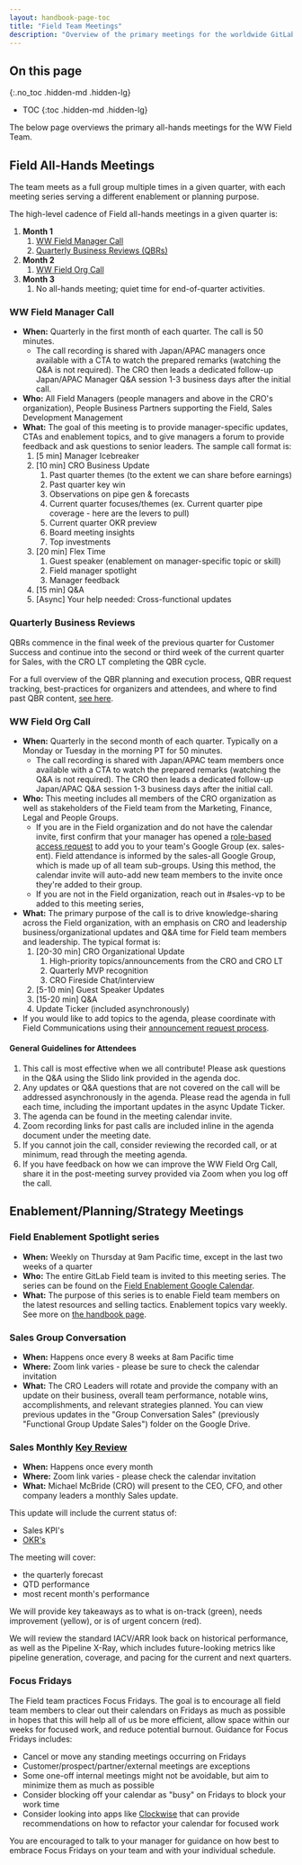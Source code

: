 ```yaml
---
layout: handbook-page-toc
title: "Field Team Meetings"
description: "Overview of the primary meetings for the worldwide GitLab Field team"
---
```


## On this page
{:.no_toc .hidden-md .hidden-lg}

- TOC
{:toc .hidden-md .hidden-lg}

The below page overviews the primary all-hands meetings for the WW Field Team. 

## Field All-Hands Meetings
The team meets as a full group multiple times in a given quarter, with each meeting series serving a different enablement or planning purpose. 

The high-level cadence of Field all-hands meetings in a given quarter is: 

1. **Month 1**
   1. [WW Field Manager Call](/handbook/sales/sales-meetings/#ww-field-manager-call)
   1. [Quarterly Business Reviews (QBRs)](/handbook/sales/sales-meetings/#quarterly-business-reviews)
1. **Month 2**
   1. [WW Field Org Call](/handbook/sales/sales-meetings/#ww-field-org-call)
1. **Month 3**
   1. No all-hands meeting; quiet time for end-of-quarter activities.

### WW Field Manager Call

* **When:** Quarterly in the first month of each quarter. The call is 50 minutes.
   * The call recording is shared with Japan/APAC managers once available with a CTA to watch the prepared remarks (watching the Q&A is not required). The CRO then leads a dedicated follow-up Japan/APAC Manager Q&A session 1-3 business days after the initial call. 
* **Who:** All Field Managers (people managers and above in the CRO's organization), People Business Partners supporting the Field, Sales Development Management
* **What:** The goal of this meeting is to provide manager-specific updates, CTAs and enablement topics, and to give managers a forum to provide feedback and ask questions to senior leaders. The sample call format is: 
   1. [5 min] Manager Icebreaker 
   1. [10 min] CRO Business Update 
      1. Past quarter themes (to the extent we can share before earnings)
      1. Past quarter key win
      1. Observations on pipe gen & forecasts
      1. Current quarter focuses/themes (ex. Current quarter pipe coverage - here are the levers to pull)
      1. Current quarter OKR preview
      1. Board meeting insights
      1. Top investments
   1. [20 min] Flex Time 
      1. Guest speaker (enablement on manager-specific topic or skill) 
      1. Field manager spotlight 
      1. Manager feedback
   1. [15 min] Q&A
   1. [Async] Your help needed: Cross-functional updates

### Quarterly Business Reviews

QBRs commence in the final week of the previous quarter for Customer Success and continue into the second or third week of the current quarter for Sales, with the CRO LT completing the QBR cycle. 

For a full overview of the QBR planning and execution process, QBR request tracking, best-practices for organizers and attendees, and where to find past QBR content, [see here](/handbook/sales/qbrs). 

### WW Field Org Call

* **When:** Quarterly in the second month of each quarter. Typically on a Monday or Tuesday in the morning PT for 50 minutes.  
   * The call recording is shared with Japan/APAC team members once available with a CTA to watch the prepared remarks (watching the Q&A is not required). The CRO then leads a dedicated follow-up Japan/APAC Q&A session 1-3 business days after the initial call. 
* **Who:** This meeting includes all members of the CRO organization as well as stakeholders of the Field team from the Marketing, Finance, Legal and People Groups.
   * If you are in the Field organization and do not have the calendar invite, first confirm that your manager has opened a [role-based access request](/handbook/people-group/engineering/onboarding/#access-request-issue-creation) to add you to your team's Google Group (ex. sales-ent). Field attendance is informed by the sales-all Google Group, which is made up of all team sub-groups. Using this method, the calendar invite will auto-add new team members to the invite once they're added to their group. 
   * If you are not in the Field organization, reach out in #sales-vp to be added to this meeting series, 
* **What:** The primary purpose of the call is to drive knowledge-sharing across the Field organization, with an emphasis on CRO and leadership business/organizational updates and Q&A time for Field team members and leadership. The typical format is: 
   1. [20-30 min] CRO Organizational Update 
      1. High-priority topics/announcements from the CRO and CRO LT 
      1. Quarterly MVP recognition 
      1. CRO Fireside Chat/interview
   1. [5-10 min] Guest Speaker Updates 
   1. [15-20 min] Q&A
   1. Update Ticker (included asynchronously)
* If you would like to add topics to the agenda, please coordinate with Field Communications using their [announcement request process](/handbook/sales/field-communications/#requesting-field-announcements).

#### General Guidelines for Attendees

1. This call is most effective when we all contribute! Please ask questions in the Q&A using the Slido link provided in the agenda doc. 
1. Any updates or Q&A questions that are not covered on the call will be addressed asynchronously in the agenda. Please read the agenda in full each time, including the important updates in the async Update Ticker. 
1. The agenda can be found in the meeting calendar invite. 
1. Zoom recording links for past calls are included inline in the agenda document under the meeting date. 
1. If you cannot join the call, consider reviewing the recorded call, or at minimum, read through the meeting agenda.
1. If you have feedback on how we can improve the WW Field Org Call, share it in the post-meeting survey provided via Zoom when you log off the call. 


## Enablement/Planning/Strategy Meetings

### Field Enablement Spotlight series
* **When:** Weekly on Thursday at 9am Pacific time, except in the last two weeks of a quarter
* **Who:** The entire GitLab Field team is invited to this meeting series. The series can be found on the [Field Enablement Google Calendar](https://calendar.google.com/calendar/u/0?cid=Z2l0bGFiLmNvbV81bjNnNjBsNTh0aHVtOWFvdnA4aWlzYXYzNEBncm91cC5jYWxlbmRhci5nb29nbGUuY29t).
* **What:** The purpose of this series is to enable Field team members on the latest resources and selling tactics. Enablement topics vary weekly. See more on [the handbook page](/handbook/sales/training/sales-enablement-sessions/).

### Sales Group Conversation
* **When:** Happens once every 8 weeks at 8am Pacific time
* **Where:** Zoom link varies - please be sure to check the calendar invitation
* **What:** The CRO Leaders will rotate and provide the company with an update on their business, overall team performance, notable wins, accomplishments, and relevant strategies planned.
You can view previous updates in the "Group Conversation Sales" (previously "Functional Group Update Sales") folder on the Google Drive.

### Sales Monthly [Key Review](/handbook/key-review/)
* **When:** Happens once every month
* **Where:** Zoom link varies - please check the calendar invitation
* **What:** Michael McBride (CRO) will present to the CEO, CFO, and other company leaders a monthly Sales update. 

This update will include the current status of:
   * Sales KPI's
   * [OKR's](https://about.gitlab.com/company/okrs/fy21-q3/)

The meeting will cover:
   * the quarterly forecast
   * QTD performance
   * most recent month's performance

We will provide key takeaways as to what is on-track (green), needs improvement (yellow), or is of urgent concern (red). 

We will review the standard IACV/ARR look back on historical performance, as well as the Pipeline X-Ray, which includes future-looking metrics like pipeline generation, coverage, and pacing for the current and next quarters.

### Focus Fridays

The Field team practices Focus Fridays. The goal is to encourage all field team members to clear out their calendars on Fridays as much as possible in hopes that this will help all of us be more efficient, allow space within our weeks for focused work, and reduce potential burnout. Guidance for Focus Fridays includes:  

- Cancel or move any standing meetings occurring on Fridays
- Customer/prospect/partner/external meetings are exceptions
- Some one-off internal meetings might not be avoidable, but aim to minimize them as much as possible
- Consider blocking off your calendar as "busy" on Fridays to block your work time
- Consider looking into apps like [Clockwise](https://www.getclockwise.com/) that can provide recommendations on how to refactor your calendar for focused work 

You are encouraged to talk to your manager for guidance on how best to embrace Focus Fridays on your team and with your individual schedule. 
